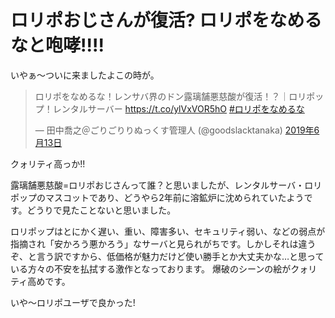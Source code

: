 # ロリポおじさんが復活? ロリポをなめるなと咆哮!!!!
いやぁ〜ついに来ましたよこの時が。
<blockquote class="twitter-tweet" data-lang="ja"><p lang="ja" dir="ltr">ロリポをなめるな！レンサバ界のドン露璃舗悪慈酸が復活！？｜ロリポップ！レンタルサーバー <a href="https://t.co/ylVxVOR5hO">https://t.co/ylVxVOR5hO</a> <a href="https://twitter.com/hashtag/%E3%83%AD%E3%83%AA%E3%83%9D%E3%82%92%E3%81%AA%E3%82%81%E3%82%8B%E3%81%AA?src=hash&amp;ref_src=twsrc%5Etfw">#ロリポをなめるな</a></p>&mdash; 田中喬之＠ごりごりりぬっくす管理人 (@goodslacktanaka) <a href="https://twitter.com/goodslacktanaka/status/1139197160484827137?ref_src=twsrc%5Etfw">2019年6月13日</a></blockquote>
<script async src="https://platform.twitter.com/widgets.js" charset="utf-8"></script>
クォリティ高っか!!

露璃舗悪慈酸=ロリポおじさんって誰？と思いましたが、レンタルサーバ・ロリポップのマスコットであり、どうやら2年前に溶鉱炉に沈められていたようです。どうりで見たことないと思いました。

ロリポップはとにかく遅い、重い、障害多い、セキュリティ弱い、などの弱点が指摘され「安かろう悪かろう」なサーバと見られがちです。しかしそれは違うぞ、と言う訳ですから、低価格が魅力だけど使い勝手とか大丈夫かな…と思っている方々の不安を払拭する激作となっております。
爆破のシーンの絵がクォリティ高めです。

いや〜ロリポユーザで良かった!

